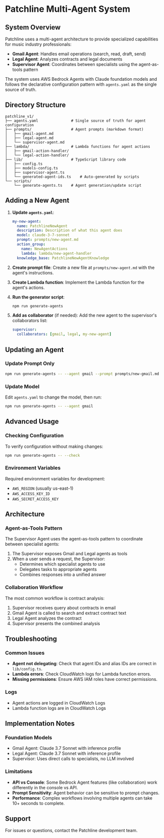 # Patchline Multi-Agent System

## System Overview

Patchline uses a multi-agent architecture to provide specialized capabilities for music industry professionals:

- **Gmail Agent**: Handles email operations (search, read, draft, send)
- **Legal Agent**: Analyzes contracts and legal documents
- **Supervisor Agent**: Coordinates between specialists using the agent-as-tools pattern

The system uses AWS Bedrock Agents with Claude foundation models and follows the declarative configuration pattern with `agents.yaml` as the single source of truth.

## Directory Structure

```
patchline_v1/
├── agents.yaml               # Single source of truth for agent configuration
├── prompts/                  # Agent prompts (markdown format)
│   ├── gmail-agent.md
│   ├── legal-agent.md
│   └── supervisor-agent.md
├── lambda/                   # Lambda functions for agent actions
│   ├── gmail-action-handler/
│   └── legal-action-handler/
├── lib/                      # TypeScript library code
│   ├── config.ts
│   ├── models-config.ts
│   ├── supervisor-agent.ts
│   └── generated-agent-ids.ts    # Auto-generated by scripts
└── scripts/
    └── generate-agents.ts    # Agent generation/update script
```

## Adding a New Agent

1. **Update `agents.yaml`**:
   ```yaml
   my-new-agent:
     name: PatchlineNewAgent
     description: Description of what this agent does
     model: claude-3-7-sonnet
     prompt: prompts/new-agent.md
     action_group:
       name: NewAgentActions
       lambda: lambda/new-agent-handler
     knowledge_base: PatchlineNewAgentKnowledge
   ```

2. **Create prompt file**:
   Create a new file at `prompts/new-agent.md` with the agent's instructions.

3. **Create Lambda function**:
   Implement the Lambda function for the agent's actions.

4. **Run the generator script**:
   ```bash
   npm run generate-agents
   ```

5. **Add as collaborator** (if needed):
   Add the new agent to the supervisor's collaborators list:
   ```yaml
   supervisor:
     collaborators: [gmail, legal, my-new-agent]
   ```

## Updating an Agent

### Update Prompt Only

```bash
npm run generate-agents -- --agent gmail --prompt prompts/new-gmail.md
```

### Update Model

Edit `agents.yaml` to change the model, then run:

```bash
npm run generate-agents -- --agent gmail
```

## Advanced Usage

### Checking Configuration

To verify configuration without making changes:

```bash
npm run generate-agents -- --check
```

### Environment Variables

Required environment variables for development:
- `AWS_REGION` (usually us-east-1)
- `AWS_ACCESS_KEY_ID`
- `AWS_SECRET_ACCESS_KEY`

## Architecture

### Agent-as-Tools Pattern

The Supervisor Agent uses the agent-as-tools pattern to coordinate between specialist agents:

1. The Supervisor exposes Gmail and Legal agents as tools
2. When a user sends a request, the Supervisor:
   - Determines which specialist agents to use
   - Delegates tasks to appropriate agents
   - Combines responses into a unified answer

### Collaboration Workflow

The most common workflow is contract analysis:

1. Supervisor receives query about contracts in email
2. Gmail Agent is called to search and extract contract text
3. Legal Agent analyzes the contract
4. Supervisor presents the combined analysis

## Troubleshooting

### Common Issues

- **Agent not delegating**: Check that agent IDs and alias IDs are correct in `lib/config.ts`.
- **Lambda errors**: Check CloudWatch logs for Lambda function errors.
- **Missing permissions**: Ensure AWS IAM roles have correct permissions.

### Logs

- Agent actions are logged in CloudWatch Logs
- Lambda function logs are in CloudWatch Logs

## Implementation Notes

### Foundation Models

- Gmail Agent: Claude 3.7 Sonnet with inference profile
- Legal Agent: Claude 3.7 Sonnet with inference profile
- Supervisor: Uses direct calls to specialists, no LLM involved

### Limitations

- **API vs Console**: Some Bedrock Agent features (like collaboration) work differently in the console vs API.
- **Prompt Sensitivity**: Agent behavior can be sensitive to prompt changes.
- **Performance**: Complex workflows involving multiple agents can take 10+ seconds to complete.

## Support

For issues or questions, contact the Patchline development team. 